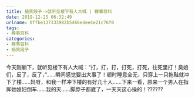 ```yaml
---
title: 搞笑段子->就听见楼下有人大喊 | 糗事百科
date: 2019-12-25 06:32:49
urlname: 0ffbe137333982b5466edee4e21c76f0
tags: 
- 糗事百科
categories:
- 糗事百科
- 搞笑段子
---
```

今天刚躺下，就听见楼下有人大喊：“打，打，打，打死，打死，往死里打！臭娘们，反了，反了，”……瞬间感觉要出大事了！顿时睡意全无，只穿上一只拖鞋就冲下了楼……妈呀，和我一样冲下楼的有好几十人……下来一看，原来一个男人在指挥她媳妇倒车……我的天……脚脖子都崴了，一天天这心操的！??????


